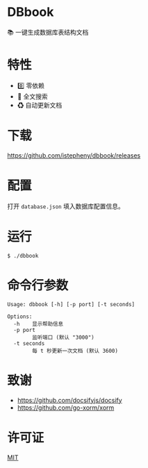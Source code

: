 # DBbook

📚 一键生成数据库表结构文档

# 特性

- 0️⃣ 零依赖
- 🔎 全文搜索
- ♻ 自动更新文档

# 下载

https://github.com/istepheny/dbbook/releases

# 配置

打开 `database.json` 填入数据库配置信息。

# 运行
```
$ ./dbbook
```

# 命令行参数
```
Usage: dbbook [-h] [-p port] [-t seconds]

Options:
  -h    显示帮助信息
  -p port
        监听端口 (默认 "3000")
  -t seconds
        每 t 秒更新一次文档 (默认 3600)
```

# 致谢

- https://github.com/docsifyjs/docsify
- https://github.com/go-xorm/xorm

# 许可证

[MIT](https://github.com/istepheny/dbbook/blob/master/LICENSE)